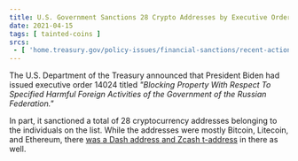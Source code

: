 ```yaml
---
title: U.S. Government Sanctions 28 Crypto Addresses by Executive Order
date: 2021-04-15
tags: [ tainted-coins ]
srcs:
 - [ 'home.treasury.gov/policy-issues/financial-sanctions/recent-actions/20210415', 'archive.ph/IqnrX' ]
---
```


The U.S. Department of the Treasury announced that President Biden had issued
executive order 14024 titled _"Blocking Property With Respect To Specified
Harmful Foreign Activities of the Government of the Russian Federation."_

In part, it sanctioned a total of 28 cryptocurrency addresses belonging to the
individuals on the list.  While the addresses were mostly Bitcoin, Litecoin,
and Ethereum, there [was a Dash address and Zcash
t-address](https://archive.ph/IqnrX#selection-3255.155-3255.262) in there as
well.
